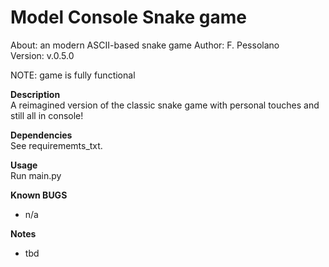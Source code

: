 # Model Console Snake game 
About:      an modern ASCII-based snake game 
Author:     F. Pessolano  
Version:    v.0.5.0

NOTE:       game is fully functional


**Description**  
A reimagined version of the classic snake game with personal touches and still all in console! 

**Dependencies**  
See requirememts_txt. 

**Usage**  
Run main.py 

**Known BUGS**  
 - n/a

**Notes**  
 - tbd

